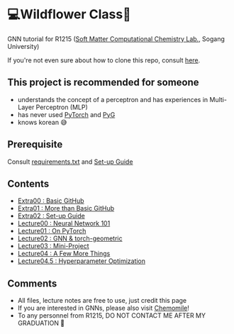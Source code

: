 # 💻Wildflower Class🌻
GNN tutorial for R1215
([Soft Matter Computational Chemistry Lab.](https://nanobiocom.sogang.ac.kr), Sogang University)

If you're not even sure about how to clone this repo, consult [here](https://github.com/SinsuSquid/Wildflower-Class/blob/main/GitHub/Basic%20GitHub.ipynb).

## This project is recommended for someone
- understands the concept of a perceptron and has experiences in Multi-Layer Perceptron (MLP)
- has never used [PyTorch](https://github.com/pytorch/pytorch) and [PyG](https://github.com/pyg-team/pytorch_geometric)
- knows korean 😅

## Prerequisite
Consult [requirements.txt](./requirements.txt) and [Set-up Guide](./Setup/Setup%20Guide.ipynb)
## Contents
- [Extra00 : Basic GitHub](./GitHub/Basic%20GitHub.ipynb)
- [Extra01 : More than Basic GitHub](./GitHub/More%20than%20Basic%20GitHub.ipynb)
- [Extra02 : Set-up Guide](./Setup/Setup%20Guide.ipynb)
- [Lecture00 : Neural Network 101](./Lectures/Lecture00/Neural%20Network%20101.ipynb)
- [Lecture01 : On PyTorch](./Lectures/Lecture01/On%20PyTorch.ipynb)
- [Lecture02 : GNN & torch-geometric](./Lectures/Lecture02/GNN%20and%20torch_geometric.ipynb)
- [Lecture03 : Mini-Project](./Lectures/Lecture03/Mini-Project.ipynb)
- [Lecture04 : A Few More Things](./Lectures/Lecture04/A%20Few%20More%20Things.ipynb)
- [Lecture04.5 : Hyperparameter Optimization](./Lectures/Lecture04/Hyperparameter%20Optimization.ipynb)

## Comments
- All files, lecture notes are free to use, just credit this page
- If you are interested in GNNs, please also visit [Chemomile](https://github.com/SinsuSquid/Chemomile)!
- To any personnel from R1215, DO NOT CONTACT ME AFTER MY GRADUATION 😤
